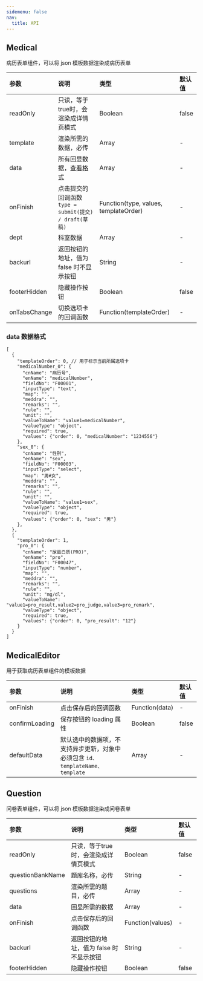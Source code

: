 ```yaml
---
sidemenu: false
nav:
  title: API
---
```


## Medical

病历表单组件，可以将 json 模板数据渲染成病历表单

|参数|说明|类型|默认值|
|:--|:--|:--|:--|
|readOnly|只读，等于true时，会渲染成详情页模式|Boolean|false|
|template|渲染所需的数据，必传|Array|-|
|data|所有回显数据，[查看格式](/api#data-数据格式)|Array|-|
|onFinish|点击提交的回调函数<br />`type = submit(提交) / draft(草稿)`|Function(type, values, templateOrder)|-|
|dept|科室数据|Array|-|
|backurl|返回按钮的地址，值为 false 时不显示按钮|String|-|
|footerHidden|隐藏操作按钮|Boolean|false|
|onTabsChange|切换选项卡的回调函数|Function(templateOrder)|-|

### data 数据格式

```
[
  {
    "templateOrder": 0, // 用于标示当前所属选项卡
    "medicalNumber_0": {
      "cnName": "病历号",
      "enName": "medicalNumber",
      "fieldNo": "F00001",
      "inputType": "text",
      "map": "",
      "meddra": "",
      "remarks": "",
      "rule": "",
      "unit": "",
      "valueToName": "value1=medicalNumber",
      "valueType": "object",
      "required": true,
      "values": {"order": 0, "medicalNumber": "1234556"}
    },
    "sex_0": {
      "cnName": "性别",
      "enName": "sex",
      "fieldNo": "F00003",
      "inputType": "select",
      "map": "男#女",
      "meddra": "",
      "remarks": "",
      "rule": "",
      "unit": "",
      "valueToName": "value1=sex",
      "valueType": "object",
      "required": true,
      "values": {"order": 0, "sex": "男"}
    },
  },
  {
    "templateOrder": 1,
    "pro_0": {
      "cnName": "尿蛋白质(PRO)",
      "enName": "pro",
      "fieldNo": "F00047",
      "inputType": "number",
      "map": "",
      "meddra": "",
      "remarks": "",
      "rule": "",
      "unit": "mg/dl",
      "valueToName": "value1=pro_result,value2=pro_judge,value3=pro_remark",
      "valueType": "object",
      "required": true,
      "values": {"order": 0, "pro_result": "12"}
    }
  }
]
```

## MedicalEditor

用于获取病历表单组件的模板数据

|参数|说明|类型|默认值|
|:--|:--|:--|:--|
|onFinish|点击保存后的回调函数|Function(data)|-|
|confirmLoading|保存按钮的 loading 属性|Boolean|false|
|defaultData|默认选中的数据项，不支持异步更新，对象中必须包含 `id、templateName、template`|Array|-|

## Question

问卷表单组件，可以将 json 模板数据渲染成问卷表单

|参数|说明|类型|默认值|
|:--|:--|:--|:--|
|readOnly|只读，等于true时，会渲染成详情页模式|Boolean|false|
|questionBankName|题库名称，必传|String|-|
|questions|渲染所需的题目，必传|Array|-|
|data|回显所需的数据|Array|-|
|onFinish|点击保存后的回调函数|Function(values)|-|
|backurl|返回按钮的地址，值为 false 时不显示按钮|String|-|
|footerHidden|隐藏操作按钮|Boolean|false|
